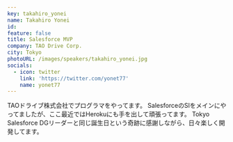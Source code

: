 ```yaml
---
key: takahiro_yonei
name: Takahiro Yonei
id: 
feature: false
title: Salesforce MVP
company: TAO Drive Corp.
city: Tokyo
photoURL: /images/speakers/takahiro_yonei.jpg
socials:
  - icon: twitter
    link: 'https://twitter.com/yonet77'
    name: yonet77
---
```

TAOドライブ株式会社でプログラマをやってます。
SalesforceのSIをメインにやってましたが、ここ最近ではHerokuにも手を出して頑張ってます。
Tokyo Salesforce DGリーダーと同じ誕生日という奇跡に感謝しながら、日々楽しく開発してます。